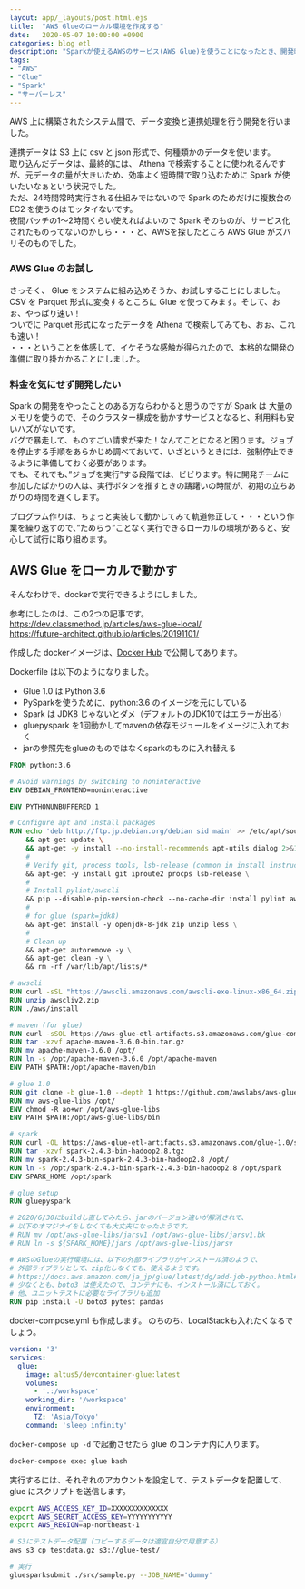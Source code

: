 ```yaml
---
layout: app/_layouts/post.html.ejs
title:  "AWS Glueのローカル環境を作成する"
date:   2020-05-07 10:00:00 +0900
categories: blog etl
description: "Sparkが使えるAWSのサービス(AWS Glue)を使うことになったとき、開発時にかかるGlueの利用料を抑えるために、ローカルに開発環境を作ります。"
tags:
- "AWS"
- "Glue"
- "Spark"
- "サーバーレス"
---
```


AWS 上に構築されたシステム間で、データ変換と連携処理を行う開発を行いました。

連携データは S3 上に csv と json 形式で、何種類かのデータを使います。  
取り込んだデータは、最終的には、 Athena で検索することに使われるんですが、元データの量が大きいため、効率よく短時間で取り込むために Spark が使いたいなぁという状況でした。  
ただ、24時間常時実行される仕組みではないので Spark のためだけに複数台の EC2 を使うのはモッタイないです。  
夜間バッチの1～2時間くらい使えればよいので Spark そのものが、サービス化されたものってないのかしら・・・と、AWSを探したところ AWS Glue がズバリそのものでした。

### AWS Glue のお試し

さっそく、 Glue をシステムに組み込めそうか、お試しすることにしました。  
CSV を Parquet 形式に変換するところに Glue を使ってみます。そして、おぉ、やっぱり速い！  
ついでに Parquet 形式になったデータを Athena で検索してみても、おぉ、これも速い！  
・・・ということを体感して、イケそうな感触が得られたので、本格的な開発の準備に取り掛かかることにしました。

### 料金を気にせず開発したい

Spark の開発をやったことのある方ならわかると思うのですが Spark は 大量のメモリを使うので、そのクラスター構成を動かすサービスとなると、利用料も安いハズがないです。  
バグで暴走して、ものすごい請求が来た！なんてことになると困ります。ジョブを停止する手順をあらかじめ調べておいて、いざというときには、強制停止できるように準備しておく必要があります。  
でも、それでも、”ジョブを実行”する段階では、ビビります。特に開発チームに参加したばかりの人は、実行ボタンを推すときの躊躇いの時間が、初期の立ちあがりの時間を遅くします。

プログラム作りは、ちょっと実装して動かしてみて軌道修正して・・・という作業を繰り返すので、”ためらう”ことなく実行できるローカルの環境があると、安心して試行に取り組めます。

## AWS Glue をローカルで動かす

そんなわけで、dockerで実行できるようにしました。  

参考にしたのは、この2つの記事です。  
<https://dev.classmethod.jp/articles/aws-glue-local/>  
<https://future-architect.github.io/articles/20191101/>  

作成した dockerイメージは、[Docker Hub](https://hub.docker.com/repository/docker/altus5/devcontainer-glue) で公開してあります。

Dockerfile は以下のようになりました。

- Glue 1.0 は Python 3.6
- PySparkを使うために、python:3.6 のイメージを元にしている
- Spark は JDK8 じゃないとダメ（デフォルトのJDK10ではエラーが出る）
- gluepyspark を1回動かしてmavenの依存モジュールをイメージに入れておく
- jarの参照先をglueのものではなくsparkのものに入れ替える

```dockerfile
FROM python:3.6

# Avoid warnings by switching to noninteractive
ENV DEBIAN_FRONTEND=noninteractive

ENV PYTHONUNBUFFERED 1

# Configure apt and install packages
RUN echo 'deb http://ftp.jp.debian.org/debian sid main' >> /etc/apt/sources.list \
    && apt-get update \
    && apt-get -y install --no-install-recommends apt-utils dialog 2>&1 \
    #
    # Verify git, process tools, lsb-release (common in install instructions for CLIs) installed
    && apt-get -y install git iproute2 procps lsb-release \
    #
    # Install pylint/awscli
    && pip --disable-pip-version-check --no-cache-dir install pylint awscli \
    #
    # for glue (spark=jdk8)
    && apt-get install -y openjdk-8-jdk zip unzip less \
    #
    # Clean up
    && apt-get autoremove -y \
    && apt-get clean -y \
    && rm -rf /var/lib/apt/lists/*

# awscli
RUN curl -sSL "https://awscli.amazonaws.com/awscli-exe-linux-x86_64.zip" -o "awscliv2.zip"
RUN unzip awscliv2.zip
RUN ./aws/install

# maven (for glue)
RUN curl -sSOL https://aws-glue-etl-artifacts.s3.amazonaws.com/glue-common/apache-maven-3.6.0-bin.tar.gz
RUN tar -xzvf apache-maven-3.6.0-bin.tar.gz
RUN mv apache-maven-3.6.0 /opt/
RUN ln -s /opt/apache-maven-3.6.0 /opt/apache-maven
ENV PATH $PATH:/opt/apache-maven/bin

# glue 1.0
RUN git clone -b glue-1.0 --depth 1 https://github.com/awslabs/aws-glue-libs
RUN mv aws-glue-libs /opt/
ENV chmod -R ao+wr /opt/aws-glue-libs
ENV PATH $PATH:/opt/aws-glue-libs/bin

# spark
RUN curl -OL https://aws-glue-etl-artifacts.s3.amazonaws.com/glue-1.0/spark-2.4.3-bin-hadoop2.8.tgz
RUN tar -xzvf spark-2.4.3-bin-hadoop2.8.tgz 
RUN mv spark-2.4.3-bin-spark-2.4.3-bin-hadoop2.8 /opt/
RUN ln -s /opt/spark-2.4.3-bin-spark-2.4.3-bin-hadoop2.8 /opt/spark
ENV SPARK_HOME /opt/spark

# glue setup
RUN gluepyspark

# 2020/6/30にbuildし直してみたら、jarのバージョン違いが解消されて、
# 以下のオマジナイをしなくても大丈夫になったようです。
# RUN mv /opt/aws-glue-libs/jarsv1 /opt/aws-glue-libs/jarsv1.bk
# RUN ln -s ${SPARK_HOME}/jars /opt/aws-glue-libs/jarsv

# AWSのGlueの実行環境には、以下の外部ライブラリがインストール済のようで、
# 外部ライブラリとして、zip化しなくても、使えるようです。
# https://docs.aws.amazon.com/ja_jp/glue/latest/dg/add-job-python.html#python-shell-supported-library
# 少なくとも、boto3 は使えたので、コンテナにも、インストール済にしておく。
# 他、ユニットテストに必要なライブラリも追加
RUN pip install -U boto3 pytest pandas

```

docker-compose.yml も作成します。
のちのち、LocalStackも入れたくなるでしょう。  

```yml
version: '3'
services:
  glue:
    image: altus5/devcontainer-glue:latest
    volumes:
      - '.:/workspace'
    working_dir: '/workspace'
    environment:
      TZ: 'Asia/Tokyo'
    command: 'sleep infinity'

```

`docker-compose up -d` で起動させたら glue のコンテナ内に入ります。

```bash
docker-compose exec glue bash
```

実行するには、それぞれのアカウントを設定して、テストデータを配置して、 glue にスクリプトを送信します。

```bash
export AWS_ACCESS_KEY_ID=XXXXXXXXXXXXXX
export AWS_SECRET_ACCESS_KEY=YYYYYYYYYYY
export AWS_REGION=ap-northeast-1

# S3にテストデータ配置（コピーするデータは適宜自分で用意する）
aws s3 cp testdata.gz s3://glue-test/

# 実行
gluesparksubmit ./src/sample.py --JOB_NAME='dummy'

```
